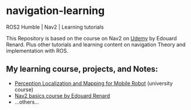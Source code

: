 # navigation-learning
ROS2 Humble | Nav2 | Learning tutorials

This Repository is based on the course on Nav2 on [Udemy](https://www.udemy.com/course/ros2-nav2-stack/?srsltid=AfmBOooiAWhc3jH4Gwttw345eHEBR6KJ7WLRfCRzbN5M8y_iSPS0GvtT&couponCode=KEEPLEARNING) by Edouard Renard. 
Plus other tutorials and learning content on navigation Theory and implementation with ROS.

## My learning course, projects, and Notes: 
- [Perception Localization and Mapping for Mobile Robot](https://github.com/AlePuglisi/perception-localization-mapping-projects) (university course) 
- [Nav2 basics course by Edouard Renard]()
- ...others...

